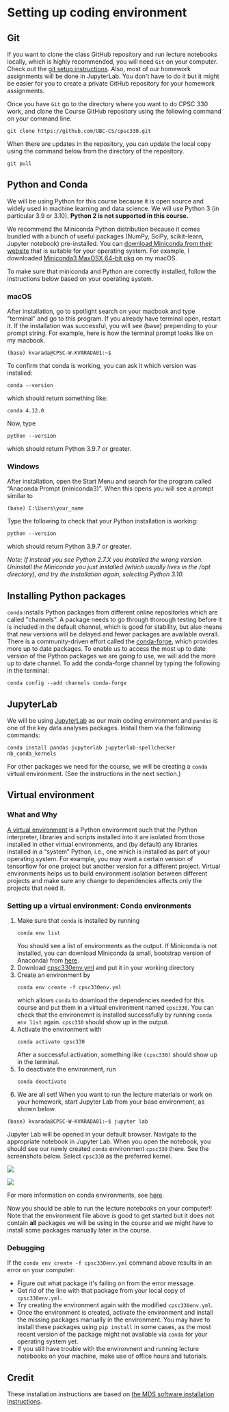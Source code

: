 # Setting up coding environment

## Git 

If you want to clone the class GitHub repository and run lecture notebooks locally, which is highly recommended, you will need `Git` on your computer. Check out the [git setup instructions](https://github.com/UBC-CS/cpsc330/blob/master/docs/git_installation.md). Also, most of our homework assignments will be done in JupyterLab. You don't have to do it but it might be easier for you to create a private GitHub repository for your homework assignments. 

Once you have `Git` go to the directory where you want to do CPSC 330 work, and clone the Course GitHub repository using the following command on your command line. 

```
git clone https://github.com/UBC-CS/cpsc330.git
```

When there are updates in the repository, you can update the local copy using the command below from the directory of the repository. 

```
git pull
```


## Python and Conda

We will be using Python for this course because it is open source and widely used in machine learning and data science. We will use Python 3 (in particular 3.9 or 3.10). **Python 2 is not supported in this course.**

We recommend the Miniconda Python distribution because it comes bundled with a bunch of useful packages (NumPy, SciPy, scikit-learn, Jupyter notebook) pre-installed. You can [download Miniconda from their website](https://docs.conda.io/en/latest/miniconda.html) that is suitable for your operating system. For example, I downloaded [Miniconda3 MaxOSX 64-bit pkg](https://repo.anaconda.com/miniconda/Miniconda3-latest-MacOSX-x86_64.pkg) on my macOS.  

To make sure that miniconda and Python are correctly installed, follow the instructions below based on your operating system. 

### macOS

After installation, go to spotlight search on your macbook and type "terminal" and go to this program. If you already have terminal open,  restart it. If the installation was successful, you will see (base) prepending to your prompt string. For example, here is how the terminal prompt looks like on my macbook. 

```
(base) kvarada@CPSC-W-KVARADA01:~$
```

To confirm that conda is working, you can ask it which version was installed:

```
conda --version
```

which should return something like: 

```
conda 4.12.0
```

Now, type 

```
python --version
``` 

which should return Python 3.9.7 or greater. 


### Windows

After installation, open the Start Menu and search for the program called “Anaconda Prompt (miniconda3)”. When this opens you will see a prompt similar to 

```
(base) C:\Users\your_name
```

Type the following to check that your Python installation is working:

```
python --version
```

which should return Python 3.9.7 or greater. 

_Note: If instead you see Python 2.7.X you installed the wrong version. Uninstall the Miniconda you just installed (which usually lives in the /opt directory), and try the installation again, selecting Python 3.10._


## Installing Python packages

`conda` installs Python packages from different online repositories which are called "channels". A package needs to go through thorough testing before it is included in the default channel, which is good for stability, but also means that new versions will be delayed and fewer packages are available overall. There is a community-driven effort called the [conda-forge](https://conda-forge.org/), which provides more up to date packages. To enable us to access the most up to date version of the Python packages we are going to use, we will add the more up to date channel. To add the conda-forge channel by typing the following in the terminal:

```
conda config --add channels conda-forge
```

## JupyterLab

We will be using [JupyterLab](https://jupyter.org/) as our main coding environment and `pandas` is one of the key data analyses packages. Install them via the following commands:

```
conda install pandas jupyterlab jupyterlab-spellchecker nb_conda_kernels
```

For other packages we need for the course, we will be creating a `conda` virtual environment. (See the instructions in the next section.)

## Virtual environment

### What and Why
[A virtual environment](https://docs.python.org/3/library/venv.html) is a Python environment such that the Python interpreter, libraries and scripts installed into it are isolated from those installed in other virtual environments, and (by default) any libraries installed in a “system” Python, i.e., one which is installed as part of your operating system.  For example, you may want a certain version of tensorflow for one project but another version for a different project. Virtual environments helps us to build environment isolation between different projects and make sure any change to dependencies affects only the projects that need it.

### Setting up a virtual environment: Conda environments

1. Make sure that `conda` is installed by running
    ```
    conda env list
    ```
    You should see a list of environments as the output. If Miniconda is not installed, you can download Miniconda (a small, bootstrap version of Anaconda) from [here](https://docs.conda.io/en/latest/miniconda.html).  
2. Download [cpsc330env.yml](https://github.com/UBC-CS/cpsc330/blob/master/docs/cpsc330env.yml) and put it in your working directory
3. Create an environment by 
    ```
    conda env create -f cpsc330env.yml
    ```
    which allows `conda` to download the dependencies needed for this course and put them in a virtual environment named `cpsc330`.
    You can check that the environemnt is installed successfully by running `conda env list` again. `cpsc330` should show up in the output.
4. Activate the environment with
    ```
    conda activate cpsc330
    ```
    After a successful activation, something like `(cpsc330)` should show up in the terminal.
5. To deactivate the environment, run
    ```
    conda deactivate
    ```    
6. We are all set! When you want to run the lecture materials or work on your homework, start Jupyter Lab from your base environment, as shown below.

```(base) kvarada@CPSC-W-KVARADA01:~$ jupyter lab```

Jupyter Lab will be opened in your default browser. Navigate to the appropriate notebook in Jupyter Lab. When you open the notebook, you should see our newly created `conda` environment `cpsc330` there. See the screenshots below. Select `cpsc330` as the preferred kernel. 

![](img/conda-kernel.png)

![](img/conda-env.png)
    
For more information on conda environments, see [here](https://docs.conda.io/projects/conda/en/latest/user-guide/tasks/manage-environments.html).

Now you should be able to run the lecture notebooks on your computer!! Note that the environment file above is good to get started but it does not contain **all** packages we will be using in the course and we might have to install some packages manually later in the course.  


### Debugging

If the `conda env create -f cpsc330env.yml` command above results in an error on your computer: 

- Figure out what package it's failing on from the error message.
- Get rid of the line with that package from your local copy of `cpsc330env.yml`. 
- Try creating the environment again with the modified `cpsc330env.yml`. 
- Once the environment is created, activate the environment and install the missing packages manually in the environment. You may have to install these packages using `pip install` in some cases, as the most recent version of the package might not available via `conda` for your operating system yet. 
- If you still have trouble with the environment and running lecture notebooks on your machine, make use of office hours and tutorials. 

## Credit

These installation instructions are based on [the MDS software installation instructions](https://ubc-mds.github.io/resources_pages/installation_instructions/).
